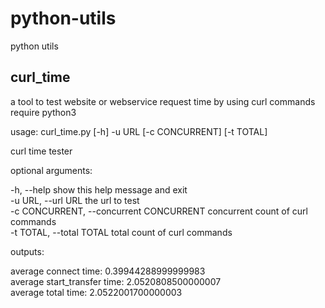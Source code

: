 # python-utils
python utils

## curl_time

a tool to test website or webservice request time by using curl commands
require python3

usage: curl_time.py [-h] -u URL [-c CONCURRENT] [-t TOTAL]

curl time tester

optional arguments:

  -h, --help            show this help message and exit <br />
  -u URL, --url URL     the url to test <br />
  -c CONCURRENT, --concurrent CONCURRENT     concurrent count of curl commands <br />
  -t TOTAL, --total     TOTAL total count of curl commands <br />
                        
outputs:

average connect time: 0.39944288999999983 <br />
average start_transfer time: 2.0520808500000007 <br />
average total time: 2.0522001700000003 <br />
